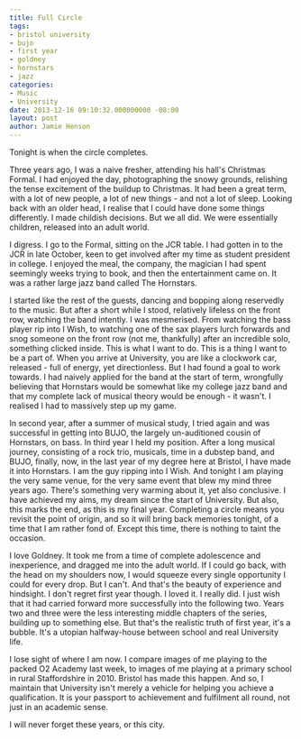 ```yaml
---
title: Full Circle
tags:
- bristol university
- bujo
- first year
- goldney
- hornstars
- jazz
categories:
- Music
- University
date: 2013-12-16 09:10:32.000000000 -08:00
layout: post
author: Jamie Henson
---
```


Tonight is when the circle completes.

Three years ago, I was a naive fresher, attending his hall's Christmas Formal. I had enjoyed the day, photographing the snowy grounds, relishing the tense excitement of the buildup to Christmas. It had been a great term, with a lot of new people, a lot of new things - and not a lot of sleep. Looking back with an older head, I realise that I could have done some things differently. I made childish decisions. But we all did. We were essentially children, released into an adult world.

I digress. I go to the Formal, sitting on the JCR table. I had gotten in to the JCR in late October, keen to get involved after my time as student president in college. I enjoyed the meal, the company, the magician I had spent seemingly weeks trying to book, and then the entertainment came on. It was a rather large jazz band called The Hornstars.

<!-- more -->

I started like the rest of the guests, dancing and bopping along reservedly to the music. But after a short while I stood, relatively lifeless on the front row, watching the band intently. I was mesmerised. From watching the bass player rip into I Wish, to watching one of the sax players lurch forwards and snog someone on the front row (not me, thankfully) after an incredible solo, something clicked inside. This is what I want to do. This is a thing I want to be a part of. When you arrive at University, you are like a clockwork car, released - full of energy, yet directionless. But I had found a goal to work towards. I had naively applied for the band at the start of term, wrongfully believing that Hornstars would be somewhat like my college jazz band and that my complete lack of musical theory would be enough - it wasn't. I realised I had to massively step up my game.

In second year, after a summer of musical study, I tried again and was successful in getting into BUJO, the largely un-auditioned cousin of Hornstars, on bass. In third year I held my position. After a long musical journey, consisting of a rock trio, musicals, time in a dubstep band, and BUJO, finally, now, in the last year of my degree here at Bristol, I have made it into Hornstars. I am the guy ripping into I Wish. And tonight I am playing the very same venue, for the very same event that blew my mind three years ago. There's something very warming about it, yet also conclusive. I have achieved my aims, my dream since the start of University. But also, this marks the end, as this is my final year. Completing a circle means you revisit the point of origin, and so it will bring back memories tonight, of a time that I am rather fond of. Except this time, there is nothing to taint the occasion.

I love Goldney. It took me from a time of complete adolescence and inexperience, and dragged me into the adult world. If I could go back, with the head on my shoulders now, I would squeeze every single opportunity I could for every drop. But I can't. And that's the beauty of experience and hindsight. I don't regret first year though. I loved it. I really did. I just wish that it had carried forward more successfully into the following two. Years two and three were the less interesting middle chapters of the series, building up to something else. But that's the realistic truth of first year, it's a bubble. It's a utopian halfway-house between school and real University life.

I lose sight of where I am now. I compare images of me playing to the packed O2 Academy last week, to images of me playing at a primary school in rural Staffordshire in 2010\. Bristol has made this happen. And so, I maintain that University isn't merely a vehicle for helping you achieve a qualification. It is your passport to achievement and fulfilment all round, not just in an academic sense.

I will never forget these years, or this city.